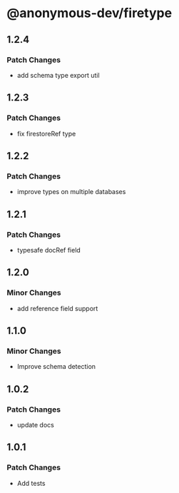 # @anonymous-dev/firetype

## 1.2.4

### Patch Changes

- add schema type export util

## 1.2.3

### Patch Changes

- fix firestoreRef type

## 1.2.2

### Patch Changes

- improve types on multiple databases

## 1.2.1

### Patch Changes

- typesafe docRef field

## 1.2.0

### Minor Changes

- add reference field support

## 1.1.0

### Minor Changes

- Improve schema detection

## 1.0.2

### Patch Changes

- update docs

## 1.0.1

### Patch Changes

- Add tests
